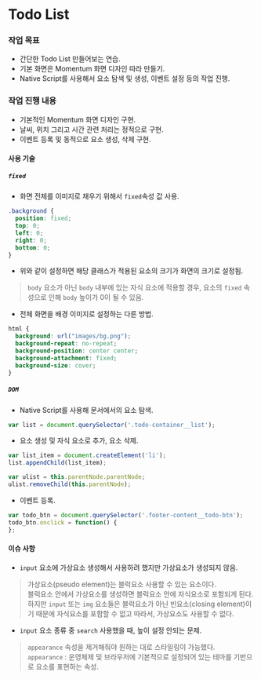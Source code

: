 # Todo List

### 작업 목표  

* 간단한 Todo List 만들어보는 연습.  
* 기본 화면은 Momentum 화면 디자인 따라 만들기.  
* Native Script를 사용해서 요소 탐색 및 생성, 이벤트 설정 등의 작업 진행.  


### 작업 진행 내용  

* 기본적인 Momentum 화면 디자인 구현.  
* 날씨, 위치 그리고 시간 관련 처리는 정적으로 구현.  
* 이벤트 등록 및 동적으로 요소 생성, 삭제 구현.  

#### 사용 기술  

##### `fixed`  

* 화면 전체를 이미지로 채우기 위해서 `fixed`속성 값 사용.  
```css  
.background {
  position: fixed;
  top: 0;
  left: 0;
  right: 0;
  bottom: 0;
}
```  
* 위와 같이 설정하면 해당 클래스가 적용된 요소의 크기가 화면의 크기로 설정됨.  
> `body` 요소가 아닌 `body` 내부에 있는 자식 요소에 적용할 경우, 요소의 `fixed` 속성으로 인해 `body` 높이가 0이 될 수 있음.  

* 전체 화면을 배경 이미지로 설정하는 다른 방법.  
```css  
html {
  background: url("images/bg.png");
  background-repeat: no-repeat;
  background-position: center center;
  background-attachment: fixed;
  background-size: cover;
}
```  

##### `DOM`  

* Native Script를 사용해 문서에서의 요소 탐색.  
```javascript  
var list = document.querySelector('.todo-container__list');
```  

* 요소 생성 및 자식 요소로 추가, 요소 삭제.  
```javascript  
var list_item = document.createElement('li');
list.appendChild(list_item);

var ulist = this.parentNode.parentNode;
ulist.removeChild(this.parentNode);
```  

* 이벤트 등록.  
```javascript  
var todo_btn = document.querySelector('.footer-content__todo-btn');
todo_btn.onclick = function() {
};
```  

#### 이슈 사항  

* `input` 요소에 가상요소 생성해서 사용하려 했지만 가상요소가 생성되지 않음.  
> 가상요소(pseudo element)는 블럭요소 사용할 수 있는 요소이다.  
> 블럭요소 안에서 가상요소를 생성하면 블럭요소 안에 자식요소로 포함되게 된다.  
> 하지만 `input` 또는 `img` 요소들은 블럭요소가 아닌 빈요소(closing element)이기 때문에 자식요소를 포함할 수 없고 따라서, 가상요소도 사용할 수 없다.  

* `input` 요소 종류 중 `search` 사용했을 때, 높이 설정 안되는 문제.  
> `appearance` 속성을 제거해줘야 원하는 대로 스타일링이 가능했다.  
> `appearance` : 운영체제 및 브라우저에 기본적으로 설정되어 있는 테마를 기반으로 요소를 표현하는 속성.  

